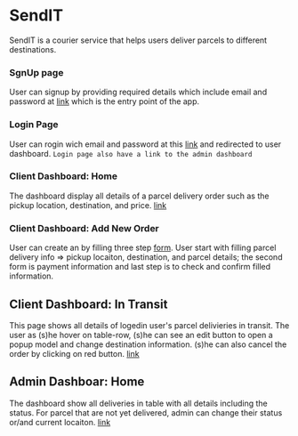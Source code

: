 # SendIT
SendIT is a courier service that helps users deliver parcels to different destinations.

### SgnUp page

User can signup by providing required details which include email and password at [link](https://abayo-luc.github.io/SendIT/) which is the entry point of the app.

### Login Page

User can rogin wich email and password at this [link](https://abayo-luc.github.io/SendIT/pages/Login.html) and redirected to user dashboard.
`Login page also have a link to the admin dashboard`

### Client Dashboard: Home

The dashboard display all details of a parcel delivery order such as the pickup location,
destination, and price. [link](https://abayo-luc.github.io/SendIT/pages/ClientDashboard.html)

### Client Dashboard: Add New Order

User can create an by filling three step [form](https://abayo-luc.github.io/SendIT/pages/NewOrder.html). User start with filling parcel delivery info => pickup locaiton, destination, and parcel details; the second form is payment information and last step is to check and confirm filled information.

## Client Dashboard: In Transit

This page shows all details of logedin user's parcel delivieries in transit. The user as (s)he hover on table-row, (s)he can see an edit button to open a popup model and change destination information. (s)he can also cancel the order by clicking on red button. [link](https://abayo-luc.github.io/SendIT/pages/InTransit.html)

## Admin Dashboar: Home

The dashboard show all deliveries in table with all details including the status. For parcel that are not yet delivered, admin can change their status or/and current locaiton. [link](https://abayo-luc.github.io/SendIT/pages/AdminDashboard.html)
